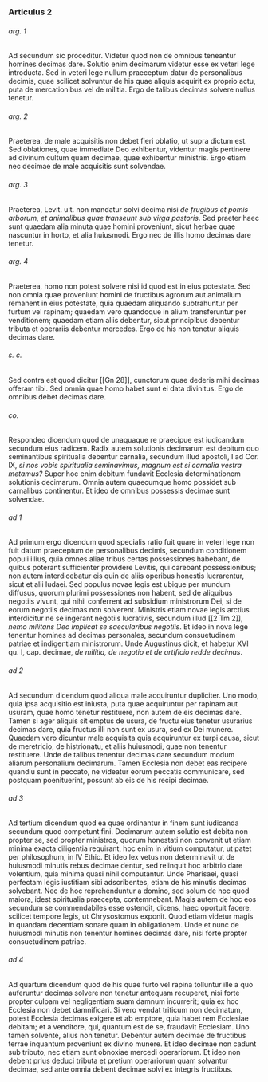 ### Articulus 2

###### arg. 1
Ad secundum sic proceditur. Videtur quod non de omnibus teneantur homines decimas dare. Solutio enim decimarum videtur esse ex veteri lege introducta. Sed in veteri lege nullum praeceptum datur de personalibus decimis, quae scilicet solvuntur de his quae aliquis acquirit ex proprio actu, puta de mercationibus vel de militia. Ergo de talibus decimas solvere nullus tenetur.

###### arg. 2
Praeterea, de male acquisitis non debet fieri oblatio, ut supra dictum est. Sed oblationes, quae immediate Deo exhibentur, videntur magis pertinere ad divinum cultum quam decimae, quae exhibentur ministris. Ergo etiam nec decimae de male acquisitis sunt solvendae.

###### arg. 3
Praeterea, Levit. ult. non mandatur solvi decima nisi *de frugibus et pomis arborum, et animalibus quae transeunt sub virga pastoris*. Sed praeter haec sunt quaedam alia minuta quae homini proveniunt, sicut herbae quae nascuntur in horto, et alia huiusmodi. Ergo nec de illis homo decimas dare tenetur.

###### arg. 4
Praeterea, homo non potest solvere nisi id quod est in eius potestate. Sed non omnia quae proveniunt homini de fructibus agrorum aut animalium remanent in eius potestate, quia quaedam aliquando subtrahuntur per furtum vel rapinam; quaedam vero quandoque in alium transferuntur per venditionem; quaedam etiam aliis debentur, sicut principibus debentur tributa et operariis debentur mercedes. Ergo de his non tenetur aliquis decimas dare.

###### s. c.
Sed contra est quod dicitur [[Gn 28]], cunctorum quae dederis mihi decimas offeram tibi. Sed omnia quae homo habet sunt ei data divinitus. Ergo de omnibus debet decimas dare.

###### co.
Respondeo dicendum quod de unaquaque re praecipue est iudicandum secundum eius radicem. Radix autem solutionis decimarum est debitum quo seminantibus spiritualia debentur carnalia, secundum illud apostoli, I ad Cor. IX, *si nos vobis spiritualia seminavimus, magnum est si carnalia vestra metamus?* Super hoc enim debitum fundavit Ecclesia determinationem solutionis decimarum. Omnia autem quaecumque homo possidet sub carnalibus continentur. Et ideo de omnibus possessis decimae sunt solvendae.

###### ad 1
Ad primum ergo dicendum quod specialis ratio fuit quare in veteri lege non fuit datum praeceptum de personalibus decimis, secundum conditionem populi illius, quia omnes aliae tribus certas possessiones habebant, de quibus poterant sufficienter providere Levitis, qui carebant possessionibus; non autem interdicebatur eis quin de aliis operibus honestis lucrarentur, sicut et alii Iudaei. Sed populus novae legis est ubique per mundum diffusus, quorum plurimi possessiones non habent, sed de aliquibus negotiis vivunt, qui nihil conferrent ad subsidium ministrorum Dei, si de eorum negotiis decimas non solverent. Ministris etiam novae legis arctius interdicitur ne se ingerant negotiis lucrativis, secundum illud [[2 Tm 2]], *nemo militans Deo implicat se saecularibus negotiis*. Et ideo in nova lege tenentur homines ad decimas personales, secundum consuetudinem patriae et indigentiam ministrorum. Unde Augustinus dicit, et habetur XVI qu. I, cap. decimae, *de militia, de negotio et de artificio redde decimas*.

###### ad 2
Ad secundum dicendum quod aliqua male acquiruntur dupliciter. Uno modo, quia ipsa acquisitio est iniusta, puta quae acquiruntur per rapinam aut usuram, quae homo tenetur restituere, non autem de eis decimas dare. Tamen si ager aliquis sit emptus de usura, de fructu eius tenetur usurarius decimas dare, quia fructus illi non sunt ex usura, sed ex Dei munere. Quaedam vero dicuntur male acquisita quia acquiruntur ex turpi causa, sicut de meretricio, de histrionatu, et aliis huiusmodi, quae non tenentur restituere. Unde de talibus tenentur decimas dare secundum modum aliarum personalium decimarum. Tamen Ecclesia non debet eas recipere quandiu sunt in peccato, ne videatur eorum peccatis communicare, sed postquam poenituerint, possunt ab eis de his recipi decimae.

###### ad 3
Ad tertium dicendum quod ea quae ordinantur in finem sunt iudicanda secundum quod competunt fini. Decimarum autem solutio est debita non propter se, sed propter ministros, quorum honestati non convenit ut etiam minima exacta diligentia requirant, hoc enim in vitium computatur, ut patet per philosophum, in IV Ethic. Et ideo lex vetus non determinavit ut de huiusmodi minutis rebus decimae dentur, sed relinquit hoc arbitrio dare volentium, quia minima quasi nihil computantur. Unde Pharisaei, quasi perfectam legis iustitiam sibi adscribentes, etiam de his minutis decimas solvebant. Nec de hoc reprehenduntur a domino, sed solum de hoc quod maiora, idest spiritualia praecepta, contemnebant. Magis autem de hoc eos secundum se commendabiles esse ostendit, dicens, haec oportuit facere, scilicet tempore legis, ut Chrysostomus exponit. Quod etiam videtur magis in quandam decentiam sonare quam in obligationem. Unde et nunc de huiusmodi minutis non tenentur homines decimas dare, nisi forte propter consuetudinem patriae.

###### ad 4
Ad quartum dicendum quod de his quae furto vel rapina tolluntur ille a quo auferuntur decimas solvere non tenetur antequam recuperet, nisi forte propter culpam vel negligentiam suam damnum incurrerit; quia ex hoc Ecclesia non debet damnificari. Si vero vendat triticum non decimatum, potest Ecclesia decimas exigere et ab emptore, quia habet rem Ecclesiae debitam; et a venditore, qui, quantum est de se, fraudavit Ecclesiam. Uno tamen solvente, alius non tenetur. Debentur autem decimae de fructibus terrae inquantum proveniunt ex divino munere. Et ideo decimae non cadunt sub tributo, nec etiam sunt obnoxiae mercedi operariorum. Et ideo non debent prius deduci tributa et pretium operariorum quam solvantur decimae, sed ante omnia debent decimae solvi ex integris fructibus.

